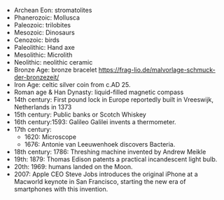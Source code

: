 - Archean Eon: stromatolites
- Phanerozoic: Mollusca
- Paleozoic: trilobites
- Mesozoic: Dinosaurs
- Cenozoic: birds
- Paleolithic: Hand axe
- Mesolithic: Microlith
- Neolithic: neolithic ceramic
- Bronze Age: bronze bracelet
  https://frag-lio.de/malvorlage-schmuck-der-bronzezeit/
- Iron Age: celtic silver coin from c.AD 25.
- Roman age & Han Dynasty: liquid-filled magnetic compass
- 14th century: First pound lock in Europe reportedly built in Vreeswijk, Netherlands in 1373
- 15th century: Public banks or Scotch Whiskey
- 16th century:1593: Galileo Galilei invents a thermometer.
- 17th century:
  - 1620: Microscope
  - 1676: Antonie van Leeuwenhoek discovers Bacteria.
- 18th century:
  1786: Threshing machine invented by Andrew Meikle
- 19th:
  1879: Thomas Edison patents a practical incandescent light bulb.
- 20th:
  1969: humans landed on the Moon.
- 2007: Apple CEO Steve Jobs introduces the original iPhone at a Macworld keynote in San Francisco, starting the new era of smartphones with this invention.
